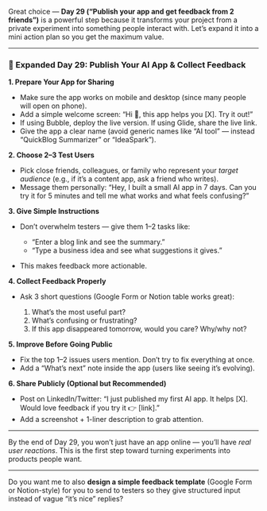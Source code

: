 Great choice — **Day 29 (“Publish your app and get feedback from 2 friends”)** is a powerful step because it transforms your project from a private experiment into something people interact with. Let’s expand it into a mini action plan so you get the maximum value.

---

### 🔹 Expanded **Day 29: Publish Your AI App & Collect Feedback**

**1. Prepare Your App for Sharing**

* Make sure the app works on mobile and desktop (since many people will open on phone).
* Add a simple welcome screen: “Hi 👋, this app helps you \[X]. Try it out!”
* If using Bubble, deploy the live version. If using Glide, share the live link.
* Give the app a clear name (avoid generic names like “AI tool” — instead “QuickBlog Summarizer” or “IdeaSpark”).

**2. Choose 2–3 Test Users**

* Pick close friends, colleagues, or family who represent your *target audience* (e.g., if it’s a content app, ask a friend who writes).
* Message them personally: “Hey, I built a small AI app in 7 days. Can you try it for 5 minutes and tell me what works and what feels confusing?”

**3. Give Simple Instructions**

* Don’t overwhelm testers — give them 1–2 tasks like:

  * “Enter a blog link and see the summary.”
  * “Type a business idea and see what suggestions it gives.”
* This makes feedback more actionable.

**4. Collect Feedback Properly**

* Ask 3 short questions (Google Form or Notion table works great):

  1. What’s the most useful part?
  2. What’s confusing or frustrating?
  3. If this app disappeared tomorrow, would you care? Why/why not?

**5. Improve Before Going Public**

* Fix the top 1–2 issues users mention. Don’t try to fix everything at once.
* Add a “What’s next” note inside the app (users like seeing it’s evolving).

**6. Share Publicly (Optional but Recommended)**

* Post on LinkedIn/Twitter: “I just published my first AI app. It helps \[X]. Would love feedback if you try it 👉 \[link].”
* Add a screenshot + 1-liner description to grab attention.

---

By the end of Day 29, you won’t just have an app online — you’ll have *real user reactions*. This is the first step toward turning experiments into products people want.

---

Do you want me to also **design a simple feedback template** (Google Form or Notion-style) for you to send to testers so they give structured input instead of vague “it’s nice” replies?
